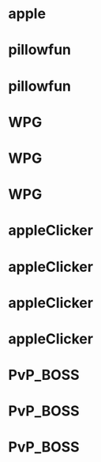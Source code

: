 # apple
# pillowfun
# pillowfun
# WPG
# WPG
# WPG
# appleClicker
# appleClicker
# appleClicker
# appleClicker
# PvP_BOSS
# PvP_BOSS
# PvP_BOSS
